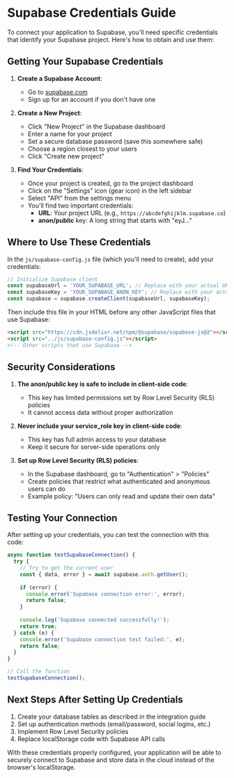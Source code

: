 # Supabase Credentials Guide

To connect your application to Supabase, you'll need specific credentials that identify your Supabase project. Here's how to obtain and use them:

## Getting Your Supabase Credentials

1. **Create a Supabase Account**:
   - Go to [supabase.com](https://supabase.com)
   - Sign up for an account if you don't have one

2. **Create a New Project**:
   - Click "New Project" in the Supabase dashboard
   - Enter a name for your project
   - Set a secure database password (save this somewhere safe)
   - Choose a region closest to your users
   - Click "Create new project"

3. **Find Your Credentials**:
   - Once your project is created, go to the project dashboard
   - Click on the "Settings" icon (gear icon) in the left sidebar
   - Select "API" from the settings menu
   - You'll find two important credentials:
     - **URL**: Your project URL (e.g., `https://abcdefghijklm.supabase.co`)
     - **anon/public** key: A long string that starts with "eyJ..."

## Where to Use These Credentials

In the `js/supabase-config.js` file (which you'll need to create), add your credentials:

```javascript
// Initialize Supabase client
const supabaseUrl = 'YOUR_SUPABASE_URL'; // Replace with your actual URL
const supabaseKey = 'YOUR_SUPABASE_ANON_KEY'; // Replace with your actual anon/public key
const supabase = supabase.createClient(supabaseUrl, supabaseKey);
```

Then include this file in your HTML before any other JavaScript files that use Supabase:

```html
<script src="https://cdn.jsdelivr.net/npm/@supabase/supabase-js@2"></script>
<script src="../js/supabase-config.js"></script>
<!-- Other scripts that use Supabase -->
```

## Security Considerations

1. **The anon/public key is safe to include in client-side code**:
   - This key has limited permissions set by Row Level Security (RLS) policies
   - It cannot access data without proper authorization

2. **Never include your service_role key in client-side code**:
   - This key has full admin access to your database
   - Keep it secure for server-side operations only

3. **Set up Row Level Security (RLS) policies**:
   - In the Supabase dashboard, go to "Authentication" > "Policies"
   - Create policies that restrict what authenticated and anonymous users can do
   - Example policy: "Users can only read and update their own data"

## Testing Your Connection

After setting up your credentials, you can test the connection with this code:

```javascript
async function testSupabaseConnection() {
  try {
    // Try to get the current user
    const { data, error } = await supabase.auth.getUser();
    
    if (error) {
      console.error('Supabase connection error:', error);
      return false;
    }
    
    console.log('Supabase connected successfully!');
    return true;
  } catch (e) {
    console.error('Supabase connection test failed:', e);
    return false;
  }
}

// Call the function
testSupabaseConnection();
```

## Next Steps After Setting Up Credentials

1. Create your database tables as described in the integration guide
2. Set up authentication methods (email/password, social logins, etc.)
3. Implement Row Level Security policies
4. Replace localStorage code with Supabase API calls

With these credentials properly configured, your application will be able to securely connect to Supabase and store data in the cloud instead of the browser's localStorage.